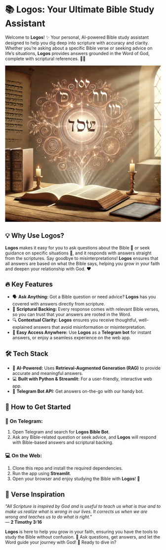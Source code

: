# 📚 **Logos: Your Ultimate Bible Study Assistant**

Welcome to **Logos**! ✨ Your personal, AI-powered Bible study assistant designed to help you dig deep into scripture with accuracy and clarity. Whether you’re asking about a specific Bible verse or seeking advice on life’s situations, **Logos** provides answers grounded in the Word of God, complete with scriptural references. 🙏✨

![logos image](image/logos.png)

## 💡 **Why Use Logos?**

**Logos** makes it easy for you to ask questions about the Bible 📖 or seek guidance on specific situations 🧐, and it responds with answers straight from the scriptures. Say goodbye to misinterpretations! **Logos** ensures that all answers are based on what the Bible says, helping you grow in your faith and deepen your relationship with God. ❤️

## 🔥 **Key Features**

- 🗣 **Ask Anything:** Got a Bible question or need advice? **Logos** has you covered with answers directly from scripture.
- 📜 **Scriptural Backing:** Every response comes with relevant Bible verses, so you can trust that your answers are rooted in the Word.
- 🔍 **Contextual Clarity:** **Logos** ensures you receive thoughtful, well-explained answers that avoid misinformation or misinterpretation.
- 📱 **Easy Access Anywhere:** Use **Logos** as a **Telegram bot** for instant answers, or enjoy a seamless experience on the web app.

## 🛠 **Tech Stack**

- 🤖 **AI-Powered:** Uses **Retrieval-Augmented Generation (RAG)** to provide accurate and meaningful answers.
- 💻 **Built with Python & Streamlit:** For a user-friendly, interactive web app.
- 🤳 **Telegram Bot API:** Get answers on-the-go with our handy bot.

## 🚀 **How to Get Started**

### 📱 **On Telegram:**

1. Open Telegram and search for **Logos Bible Bot**.
2. Ask any Bible-related question or seek advice, and **Logos** will respond with Bible-based answers and scriptural backing.

### 💻 **On the Web:**

1. Clone this repo and install the required dependencies.
2. Run the app using **Streamlit**.
3. Open your browser and enjoy studying the Bible with **Logos**! 🎉

## 🙏 **Verse Inspiration**

_"All Scripture is inspired by God and is useful to teach us what is true and to make us realize what is wrong in our lives. It corrects us when we are wrong and teaches us to do what is right."_  
— **2 Timothy 3:16**

**Logos** is here to help you grow in your faith, ensuring you have the tools to study the Bible without confusion. 🌿 Ask questions, get answers, and let the Word guide your journey with God! 💖 Ready to dive in?
